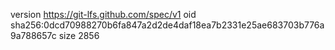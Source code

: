 version https://git-lfs.github.com/spec/v1
oid sha256:0dcd70988270b6fa847a2d2de4daf18ea7b2331e25ae683703b776a9a788657c
size 2856
